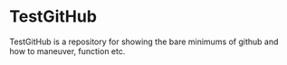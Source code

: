 # TestGitHub
TestGitHub is a repository for showing the bare minimums of github and how to maneuver, function etc.
